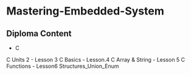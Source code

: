 # Mastering-Embedded-System

## Diploma Content

-  C 


  C Units 2
    -  Lesson 3 C Basics
    -  Lesson.4 C Array & String
    -  Lesson 5 C Functions
    -  Lesson6 Structures_Union_Enum
